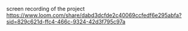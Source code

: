 screen recording of the project 
https://www.loom.com/share/dabd3dcfde2c40069ccfedf6e295abfa?sid=829c621d-ffc4-466c-9324-42d3f795c97a
